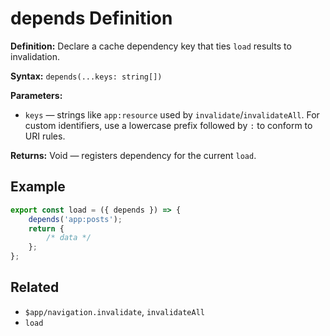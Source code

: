 # depends Definition

**Definition:** Declare a cache dependency key that ties `load`
results to invalidation.

**Syntax:** `depends(...keys: string[])`

**Parameters:**

- `keys` — strings like `app:resource` used by
  `invalidate`/`invalidateAll`. For custom identifiers, use a
  lowercase prefix followed by `:` to conform to URI rules.

**Returns:** Void — registers dependency for the current `load`.

## Example

```ts
export const load = ({ depends }) => {
	depends('app:posts');
	return {
		/* data */
	};
};
```

## Related

- `$app/navigation.invalidate`, `invalidateAll`
- `load`
